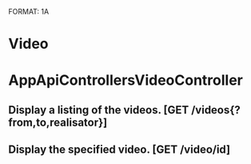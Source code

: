 FORMAT: 1A

# Video

# AppApiControllersVideoController

## Display a listing of the videos. [GET /videos{?from,to,realisator}]


## Display the specified video. [GET /video/id]